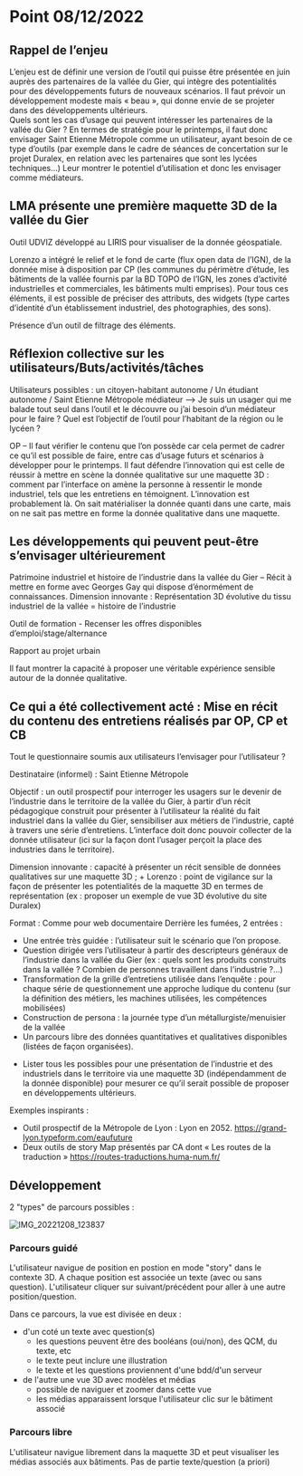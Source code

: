 # Point 08/12/2022

## Rappel de l’enjeu
L’enjeu est de définir une version de l’outil qui puisse être présentée en juin auprès des partenaires de la vallée du Gier, qui intègre des potentialités pour des développements futurs de nouveaux scénarios. Il faut prévoir un développement modeste mais « beau », qui donne envie de se projeter dans des développements ultérieurs.  
Quels sont les cas d’usage qui peuvent intéresser les partenaires de la vallée du Gier ? En termes de stratégie pour le printemps, il faut donc envisager Saint Etienne Métropole comme un utilisateur, ayant besoin de ce type d’outils (par exemple dans le cadre de séances de concertation sur le projet Duralex, en relation avec les partenaires que sont les lycées techniques…) Leur montrer le potentiel d’utilisation et donc les envisager comme médiateurs.

## LMA présente une première maquette 3D de la vallée du Gier
Outil UDVIZ développé au LIRIS pour visualiser de la donnée géospatiale.

Lorenzo a intégré le relief et le fond de carte (flux open data de l’IGN), de la donnée mise à disposition par CP (les communes du périmètre d’étude, les bâtiments de la vallée fournis par la BD TOPO de l’IGN, les zones d’activité industrielles et commerciales, les bâtiments multi emprises).
Pour tous ces éléments, il est possible de préciser des attributs, des widgets (type cartes d’identité d’un établissement industriel, des photographies, des sons).

Présence d’un outil de filtrage des éléments.

## Réflexion collective sur les utilisateurs/Buts/activités/tâches

Utilisateurs possibles : un citoyen-habitant autonome / Un étudiant autonome / Saint Etienne Métropole médiateur --> Je suis un usager qui me balade tout seul dans l’outil et le découvre ou j’ai besoin d’un médiateur pour le faire ? Quel est l’objectif de l’outil pour l’habitant de la région ou le lycéen ?

OP – Il faut vérifier le contenu que l’on possède car cela permet de cadrer ce qu’il est possible de faire, entre cas d’usage futurs et scénarios à développer pour le printemps. Il faut défendre l’innovation qui est celle de réussir à mettre en scène la donnée qualitative sur une maquette 3D : comment par l’interface on amène la personne à ressentir le monde industriel, tels que les entretiens en témoignent. L’innovation est probablement là. On sait matérialiser la donnée quanti dans une carte, mais on ne sait pas mettre en forme la donnée qualitative dans une maquette.

## Les développements qui peuvent peut-être s’envisager ultérieurement

Patrimoine industriel et histoire de l’industrie dans la vallée du Gier – Récit à mettre en forme avec Georges Gay qui dispose d’énormément de connaissances. Dimension innovante : Représentation 3D évolutive du tissu industriel de la vallée = histoire de l’industrie

Outil de formation - Recenser les offres disponibles d’emploi/stage/alternance

Rapport au projet urbain

Il faut montrer la capacité à proposer une véritable expérience sensible autour de la donnée qualitative.

## Ce qui a été collectivement acté : Mise en récit du contenu des entretiens réalisés par OP, CP et CB

Tout le questionnaire soumis aux utilisateurs l’envisager pour l’utilisateur ?

Destinataire (informel) : Saint Etienne Métropole

Objectif  : un outil prospectif pour interroger les usagers sur le devenir de l’industrie dans le territoire de la vallée du Gier, à partir d’un récit pédagogique construit pour présenter à  l’utilisateur la réalité du fait industriel dans la vallée du Gier, sensibiliser aux métiers de l’industrie, capté à travers une série d’entretiens. L’interface doit donc pouvoir collecter de la donnée utilisateur (ici sur la façon dont l’usager perçoit la place des industries dans le territoire).

Dimension innovante : capacité à présenter un récit sensible de données qualitatives sur une maquette 3D ; + Lorenzo : point de vigilance sur la façon de présenter les potentialités de la maquette 3D en termes de représentation (ex : proposer un exemple de vue 3D évolutive du site Duralex) 

Format : Comme pour web documentaire Derrière les fumées, 2 entrées : 

-	Une entrée très guidée : l’utilisateur suit le scénario que l’on propose.
  -	Question dirigée vers l’utilisateur à partir des descripteurs généraux de l’industrie dans la vallée du Gier (ex : quels sont les produits construits dans la vallée ? Combien de personnes travaillent dans l’industrie ?...)
  -	Transformation de la grille d’entretiens utilisée dans l’enquête : pour chaque série de questionnement une approche ludique du contenu (sur la définition des métiers, les machines utilisées, les compétences mobilisées)
  -	Construction de persona : la journée type d’un métallurgiste/menuisier de la vallée
-	Un parcours libre des données quantitatives et qualitatives disponibles (listées de façon organisées).

+ Lister tous les possibles pour une présentation de l’industrie et des industriels dans le territoire via une maquette 3D (indépendamment de la donnée disponible) pour mesurer ce qu’il serait possible de proposer en développements ultérieurs.

Exemples inspirants :

-	Outil prospectif de la Métropole de Lyon : Lyon en 2052. https://grand-lyon.typeform.com/eaufuture 
-	Deux outils de story Map présentés par CA dont « Les routes de la traduction » https://routes-traductions.huma-num.fr/ 

## Développement

2 "types" de parcours possibles :

![IMG_20221208_123837](https://user-images.githubusercontent.com/32875283/206474664-7c677c0d-3c35-4967-a1bf-8655501f82d5.jpg)

### Parcours guidé

L'utilisateur navigue de position en postion en mode "story" dans le contexte 3D. A chaque position est associée un texte (avec ou sans question). L'utilisateur cliquer sur suivant/précédent pour aller à une autre position/question.

Dans ce parcours, la vue est divisée en deux : 

- d'un coté un texte avec question(s)
  - les questions peuvent être des booléans (oui/non), des QCM, du texte, etc
  - le texte peut inclure une illustration
  - le texte et les questions proviennent d'une bdd/d'un serveur
- de l'autre une vue 3D avec modèles et médias
  - possible de naviguer et zoomer dans cette vue
  - les médias apparaissent lorsque l'utilisateur clic sur le bâtiment associé

### Parcours libre

L'utilisateur navigue librement dans la maquette 3D et peut visualiser les médias associés aux bâtiments. Pas de partie texte/question (a priori)
